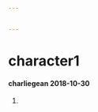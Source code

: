 ```yaml
---


---
```


<h1 id="character1">character1</h1>
<h4 id="charliegean-2018-10-30">charliegean 2018-10-30</h4>
<ol>
<li></li>
</ol>


<!--stackedit_data:
eyJoaXN0b3J5IjpbLTQ2MzEyNzM4OV19
-->